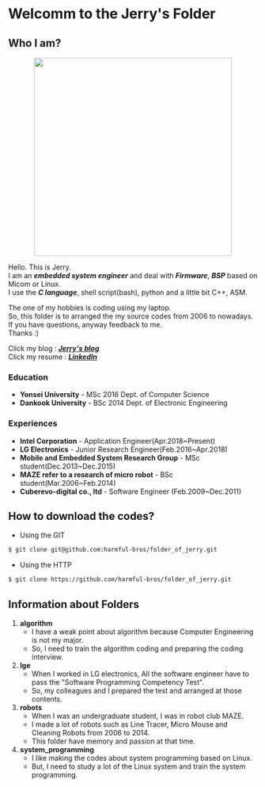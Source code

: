 # Welcomm to the Jerry's Folder
## Who I am?
<center><img src="https://user-images.githubusercontent.com/54479819/64472272-995fc200-d196-11e9-8e2e-39001540da44.jpg" width="400" hight="400"></center>

Hello. This is Jerry.<br>
I am an **_embedded system engineer_** and deal with **_Firmware_**, 
**_BSP_** based on Micom or Linux.<br>
I use the **_C language_**, shell script(bash), python and 
a little bit C++, ASM.<br> 

The one of my hobbies is coding using my laptop.<br>
So, this folder is to arranged the my source codes from 2006 to nowadays.<br>
If you have questions, anyway feedback to me.<br>
Thanks :)

Click my blog	 : **_[Jerry's blog](https://blog.naver.com/snim008)_**<br>
Click my resume	: 
**_[LinkedIn](https://www.linkedin.com/in/leejaeseong-19871224)_**

### Education
* **Yonsei University** - MSc 2016 Dept. of Computer Science
* **Dankook University** - BSc 2014 Dept. of Electronic Engineering

### Experiences
* **Intel Corporation** - Application Engineer(Apr.2018~Present)
* **LG Electronics** - Junior Research Engineer(Feb.2016~Apr.2018)
* **Mobile and Embedded System Research Group** - MSc student(Dec.2013~Dec.2015)
* **MAZE refer to a research of micro robot** - BSc student(Mar.2006~Feb.2014)
* **Cuberevo-digital co., ltd** - Software Engineer (Feb.2009~Dec.2011)

## How to download the codes?
- Using the GIT

```bash
$ git clone git@github.com:harmful-bros/folder_of_jerry.git
```
- Using the HTTP

```bash
$ git clone https://github.com/harmful-bros/folder_of_jerry.git
```

## Information about Folders
1. **algorithm**
	- I have a weak point about algorithm because 
	Computer Engineering is not my major.
	- So, I need to train the algorithm coding and 
	preparing the coding interview.
2. **lge**
	- When I worked in LG electronics, All the software engineer have to pass 
	the "Software Programming Competency Test".
	- So, my colleagues and I prepared the test and arranged at those contents.
3. **robots**
	- When I was an undergraduate student, I was in robot club MAZE.
	- I made a lot of robots such as Line Tracer, Micro Mouse and 
	Cleaning Robots from 2006 to 2014.
	- This folder have memory and passion at that time.
4. **system_programming**
	- I like making the codes about system programming based on Linux.
	- But, I need to study a lot of the Linux system and 
	train the system programming.
